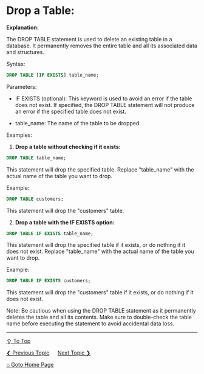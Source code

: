 # Drop a Table:

**Explanation:**

The DROP TABLE statement is used to delete an existing table in a database. It permanently removes the entire table and all its associated data and structures.

Syntax:

```sql
DROP TABLE [IF EXISTS] table_name;
```

Parameters:
- IF EXISTS (optional): This keyword is used to avoid an error if the table does not exist. If specified, the DROP TABLE statement will not produce an error if the specified table does not exist.

- table_name: The name of the table to be dropped.

Examples:

1. **Drop a table without checking if it exists:**

```sql
DROP TABLE table_name;
```

This statement will drop the specified table. Replace "table_name" with the actual name of the table you want to drop.

Example:

```sql
DROP TABLE customers;
```

This statement will drop the "customers" table.

2. **Drop a table with the IF EXISTS option:**

```sql
DROP TABLE IF EXISTS table_name;
```

This statement will drop the specified table if it exists, or do nothing if it does not exist. Replace "table_name" with the actual name of the table you want to drop.

Example:

```sql
DROP TABLE IF EXISTS customers;
```

This statement will drop the "customers" table if it exists, or do nothing if it does not exist.

Note: Be cautious when using the DROP TABLE statement as it permanently deletes the table and all its contents. Make sure to double-check the table name before executing the statement to avoid accidental data loss.

---
[&#8682; To Top](#drop-a-table)

[&#10094; Previous Topic](./alter-table.md) &emsp; [Next Topic &#10095;](./insert-data.md)

[&#8962; Goto Home Page](../README.md)